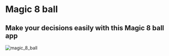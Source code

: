 <h1>Magic 8 ball </h1>
<h2>Make your decisions easily with this Magic 8 ball app</h2>

![magic_8_ball](https://user-images.githubusercontent.com/16518448/26909138-e2d9191a-4bcc-11e7-84ab-9455dca0466b.gif)

